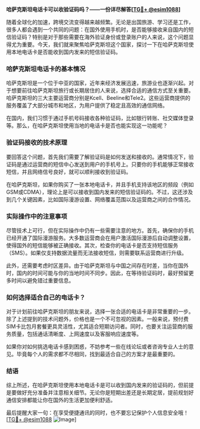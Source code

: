 **哈萨克斯坦电话卡可以收验证码吗？——一份详尽解答[[TG💪+ @esim1088](https://t.me/s/esim1088)]**

随着全球化的加速，跨境交流变得越来越频繁。无论是出国旅游、学习还是工作，很多人都会遇到一个共同的问题：在国外使用手机时，是否能够接收来自国内的短信验证码？特别是对于那些需要在海外验证身份或登录账户的人来说，这个问题显得尤为重要。今天，我们就来聚焦哈萨克斯坦这个国家，探讨一下在哈萨克斯坦使用本地电话卡是否能收到国内发来的短信验证码。

### 哈萨克斯坦电话卡的基本情况

哈萨克斯坦是一个位于中亚的国家，近年来经济发展迅速，旅游业也逐渐兴起。对于想要前往哈萨克斯坦旅行或长期居住的人来说，选择合适的通信方式至关重要。哈萨克斯坦的三大主要运营商分别是Kcell、Beeline和Tele2。这些运营商提供的服务覆盖了大部分城市和地区，为用户提供了稳定且高效的通信网络。

在国内，我们习惯于通过手机号码接收各种验证码，比如银行转账、社交媒体登录等。那么，在哈萨克斯坦使用当地的电话卡是否也能实现这一功能呢？

### 验证码接收的技术原理

要回答这个问题，首先我们需要了解验证码是如何发送和接收的。通常情况下，验证码是通过运营商的短信中心发送到用户的手机号上。只要你的手机能够正常接收短信，并且网络信号良好，就可以顺利接收到验证码。

在哈萨克斯坦，如果你购买了一张本地电话卡，并且手机支持该地区的频段（例如GSM或CDMA），理论上是可以接收到国内发来的短信验证码的。不过，这还涉及到几个关键因素，比如国际漫游设置、网络覆盖范围以及运营商之间的合作情况。

### 实际操作中的注意事项

尽管技术上可行，但在实际操作中仍有一些需要注意的地方。首先，确保你的手机已经开通了国际漫游服务。大多数运营商会在用户激活国际漫游后自动调整设置，使得国外的短信能够被正确接收。其次，检查你的电话卡是否支持短信服务（SMS）。如果仅支持数据流量而无法接收短信，则需要联系运营商进行升级。

此外，还需要考虑时区差异。由于哈萨克斯坦与中国之间存在时差，当你在国外时，国内的时间可能与你的当地时间不同步。因此，在等待验证码时，最好预留更多时间以避免错过重要信息。

### 如何选择适合自己的电话卡？

对于计划前往哈萨克斯坦的朋友来说，选择一张合适的电话卡是非常重要的一步。除了上述提到的技术问题外，价格也是一个不可忽视的因素。一般来说，预付费SIM卡比包月套餐更具灵活性，尤其适合短期访问者。同时，也要关注运营商的服务质量，包括通话清晰度、上网速度以及客服响应速度等。

如果你对如何挑选电话卡感到困惑，不妨参考一些在线论坛或者咨询专业人士的意见。毕竟每个人的需求都不尽相同，找到最适合自己的方案才是最重要的。

### 结语

综上所述，在哈萨克斯坦使用本地电话卡是可以收到国内发来的验证码的，但前提是要做好充分准备并注意相关细节。无论你是短期出差还是长期定居，提前规划好通信安排都能让你在国外的生活更加便利舒适。

最后提醒大家一句：在享受便捷通讯的同时，也不要忘记保护个人信息安全哦！[[TG💪+ @esim1088](https://t.me/s/esim1088) ![Image](https://i.postimg.cc/4NQfJmqS/Snipaste-2025-05-13-00-14-12.png)]